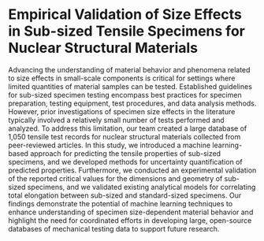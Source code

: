 # Empirical Validation of Size Effects in Sub-sized Tensile Specimens for Nuclear Structural Materials
Advancing the understanding of material behavior and phenomena related to size effects in small-scale components is critical for settings where limited quantities of material samples can be tested. Established guidelines for sub-sized specimen testing encompass best practices for specimen preparation, testing equipment, test procedures, and data analysis methods. However, prior investigations of specimen size effects in the literature typically involved a relatively small number of tests performed and analyzed. To address this limitation, our team created a large database of 1,050 tensile test records for nuclear structural materials collected from peer-reviewed articles. In this study, we introduced a machine learning-based approach for predicting the tensile properties of sub-sized specimens, and we developed methods for uncertainty quantification of predicted properties. Furthermore, we conducted an experimental validation of the reported critical values for the dimensions and geometry of sub-sized specimens, and we validated existing analytical models for correlating total elongation between sub-sized and standard-sized specimens. Our findings demonstrate the potential of machine learning techniques to enhance understanding of specimen size-dependent material behavior and highlight the need for coordinated efforts in developing large, open-source databases of mechanical testing data to support future research. 
